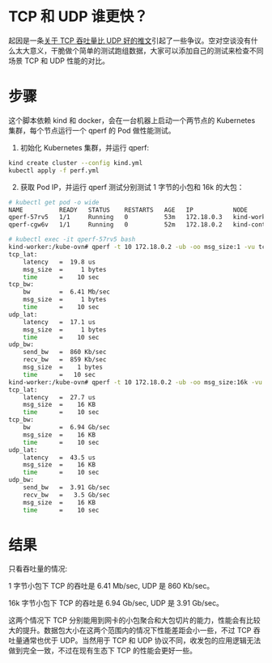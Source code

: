 # TCP 和 UDP 谁更快？

起因是一条[关于 TCP 吞吐量比 UDP 好的推文](https://twitter.com/liumengxinfly/status/1783135883920883741)引起了一些争议。空对空谈没有什么太大意义，干脆做个简单的测试跑组数据，大家可以添加自己的测试来检查不同场景 TCP 和 UDP 性能的对比。

# 步骤
这个脚本依赖 kind 和 docker，会在一台机器上启动一个两节点的 Kubernetes 集群，每个节点运行一个 qperf 的 Pod 做性能测试。

1. 初始化 Kubernetes 集群，并运行 qperf:
```bash
kind create cluster --config kind.yml
kubectl apply -f perf.yml
```

2. 获取 Pod IP，并运行 qperf 测试分别测试 1 字节的小包和 16k 的大包：

```bash
# kubectl get pod -o wide
NAME          READY   STATUS    RESTARTS   AGE   IP           NODE                 NOMINATED NODE   READINESS GATES
qperf-57rv5   1/1     Running   0          53m   172.18.0.3   kind-worker          <none>           <none>
qperf-cgw6v   1/1     Running   0          52m   172.18.0.2   kind-control-plane   <none>           <none>

# kubectl exec -it qperf-57rv5 bash
kind-worker:/kube-ovn# qperf -t 10 172.18.0.2 -ub -oo msg_size:1 -vu tcp_lat tcp_bw udp_lat udp_bw
tcp_lat:
    latency   =  19.8 us
    msg_size  =     1 bytes
    time      =    10 sec
tcp_bw:
    bw        =  6.41 Mb/sec
    msg_size  =     1 bytes
    time      =    10 sec
udp_lat:
    latency   =  17.1 us
    msg_size  =     1 bytes
    time      =    10 sec
udp_bw:
    send_bw   =  860 Kb/sec
    recv_bw   =  859 Kb/sec
    msg_size  =    1 bytes
    time      =   10 sec
kind-worker:/kube-ovn# qperf -t 10 172.18.0.2 -ub -oo msg_size:16k -vu tcp_lat tcp_bw udp_lat udp_bw
tcp_lat:
    latency   =  27.7 us
    msg_size  =    16 KB
    time      =    10 sec
tcp_bw:
    bw        =  6.94 Gb/sec
    msg_size  =    16 KB
    time      =    10 sec
udp_lat:
    latency   =  43.5 us
    msg_size  =    16 KB
    time      =    10 sec
udp_bw:
    send_bw   =  3.91 Gb/sec
    recv_bw   =   3.5 Gb/sec
    msg_size  =    16 KB
    time      =    10 sec
```
# 结果

只看吞吐量的情况:
 
1 字节小包下 TCP 的吞吐是 6.41 Mb/sec, UDP 是 860 Kb/sec。

16k 字节小包下 TCP 的吞吐是 6.94 Gb/sec, UDP 是 3.91 Gb/sec。 

这两个情况下 TCP 分别能用到网卡的小包聚合和大包切片的能力，性能会有比较大的提升。数据包大小在这两个范围内的情况下性能差距会小一些，不过 TCP 吞吐量通常也优于 UDP。当然用于 TCP 和 UDP 协议不同，收发包的应用逻辑无法做到完全一致，不过在现有生态下 TCP 的性能会更好一些。